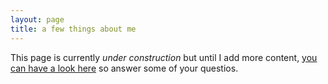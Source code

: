 ```yaml
---
layout: page
title: a few things about me
---
```


This page is currently _under construction_ but until I add more content, [you can have a look here](https://www.epanlab.nl/people/vaibhav-arya/) so answer some of your questios.

